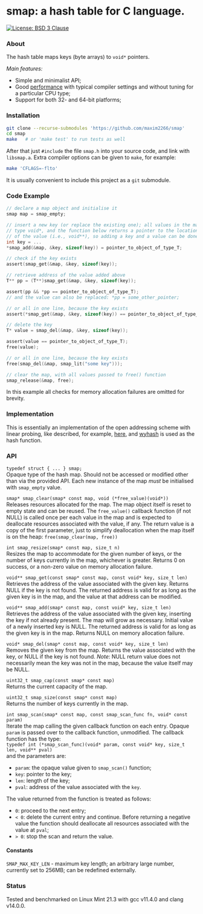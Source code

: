 # smap: a hash table for C language.

[![License: BSD 3 Clause](https://img.shields.io/badge/License-BSD_3--Clause-yellow.svg)](https://opensource.org/licenses/BSD-3-Clause)

### About
The hash table maps keys (byte arrays) to `void*` pointers.

_Main features:_
* Simple and minimalist API;
* Good [performance](bench64.md) with typical compiler settings and without tuning for a particular CPU type;
* Support for both 32- and 64-bit platforms;

### Installation
```bash
git clone --recurse-submodules 'https://github.com/maxim2266/smap'
cd smap
make   # or 'make test' to run tests as well
```

After that just `#include` the file `smap.h` into your source code, and link with `libsmap.a`.
Extra compiler options can be given to `make`, for example:

```bash
make 'CFLAGS=-flto'
```

It is usually convenient to include this project as a `git` submodule.

### Code Example
```c
// declare a map object and initialise it
smap map = smap_empty;

// insert a new key (or replace the existing one); all values in the map have
// type void*, and the function below returns a pointer to the location
// of the value (i.e., void**), so adding a key and a value can be done like
int key = ...
*smap_add(&map, &key, sizeof(key)) = pointer_to_object_of_type_T;

// check if the key exists
assert(smap_get(&map, &key, sizeof(key));

// retrieve address of the value added above
T** pp = (T**)smap_get(&map, &key, sizeof(key));

assert(pp && *pp == pointer_to_object_of_type_T);
// and the value can also be replaced: *pp = some_other_pointer;

// or all in one line, because the key exists
assert(*smap_get(&map, &key, sizeof(key)) == pointer_to_object_of_type_T);

// delete the key
T* value = smap_del(&map, &key, sizeof(key));

assert(value == pointer_to_object_of_type_T);
free(value);

// or all in one line, because the key exists
free(smap_del(&map, smap_lit("some key")));

// clear the map, with all values passed to free() function
smap_release(&map, free);
```
In this example all checks for memory allocation failures are omitted for brevity.

### Implementation
This is essentially an implementation of the open addressing scheme with linear probing,
like described, for example, [here](https://en.wikipedia.org/wiki/Open_addressing), and
[wyhash](https://github.com/wangyi-fudan/wyhash) is used as the hash function.

### API

`typedef struct { ... } smap;`<br>
Opaque type of the hash map. Should not be accessed or modified other than via the provided API.
Each new instance of the map _must_ be initialised with `smap_empty` value.

`smap* smap_clear(smap* const map, void (*free_value)(void*))`<br>
Releases resources allocated for the map. The map object itself is reset to empty state and can be
reused. The `free_value()` callback function (if not NULL) is called once per each value in the map
and is expected to deallocate resources associated with the value, if any. The return value is a copy
of the first parameter, just to simplify deallocation when the map itself is on the heap:
`free(smap_clear(map, free))`

`int smap_resize(smap* const map, size_t n)`<br>
Resizes the map to accommodate for the given number of keys, or the number of keys currently in
the map, whichever is greater. Returns 0 on success, or a non-zero value on memory allocation failure.

`void** smap_get(const smap* const map, const void* key, size_t len)`<br>
Retrieves the address of the value associated with the given key. Returns NULL if the
key is not found. The returned address is valid for as long as the given key is in the map,
and the value at that address can be modified.

`void** smap_add(smap* const map, const void* key, size_t len)`<br>
Retrieves the address of the value associated with the given key, inserting the key if not already
present. The map will grow as necessary. Initial value of a newly inserted key is NULL. The returned
address is valid for as long as the given key is in the map. Returns NULL on memory allocation failure.

`void* smap_del(smap* const map, const void* key, size_t len)`<br>
Removes the given key from the map. Returns the value associated with the key, or NULL if the
key is not found. _Note_: NULL return value does not necessarily mean the key was not in the map,
because the value itself may be NULL.

`uint32_t smap_cap(const smap* const map)`<br>
Returns the current capacity of the map.

`uint32_t smap_size(const smap* const map)`<br>
Returns the number of keys currently in the map.

`int smap_scan(smap* const map, const smap_scan_func fn, void* const param)`<br>
Iterate the map calling the given callback function on each entry. Opaque `param` is passed
over to the callback function, unmodified. The callback function has the type:<br>
`typedef int (*smap_scan_func)(void* param, const void* key, size_t len, void** pval)`<br>
and the parameters are:
* `param`: the opaque value given to `smap_scan()` function;
* `key`: pointer to the key;
* `len`: length of the key;
* `pval`: address of the value associated with the `key`.

The value returned from the function is treated as follows:
* `0`: proceed to the next entry;
* `< 0`: delete the current entry and continue. Before returning a negative value the function
should deallocate all resources associated with the value at `pval`;
* `> 0`: stop the scan and return the value.

#### Constants

`SMAP_MAX_KEY_LEN` - maximum key length; an arbitrary large number, currently set to 256MB;
can be redefined externally.

### Status
Tested and benchmarked on Linux Mint 21.3 with gcc v11.4.0 and clang v14.0.0.
